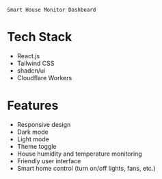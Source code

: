 ```
Smart House Monitor Dashboard
```

# Tech Stack
- React.js
- Tailwind CSS
- shadcn/ui
- Cloudflare Workers


# Features
- Responsive design
- Dark mode
- Light mode
- Theme toggle
- House humidity and temperature monitoring
- Friendly user interface
- Smart home control (turn on/off lights, fans, etc.)
